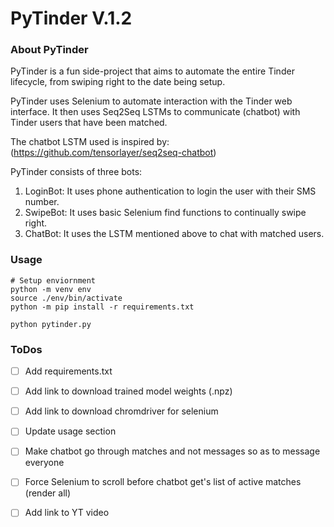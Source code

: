 # PyTinder V.1.2

### About PyTinder

PyTinder is a fun side-project that aims to automate the entire Tinder lifecycle, from swiping right to the date being setup.

PyTinder uses Selenium to automate interaction with the Tinder web interface. It then uses Seq2Seq LSTMs to communicate (chatbot) with 
Tinder users that have been matched. 

The chatbot LSTM used is inspired by: (https://github.com/tensorlayer/seq2seq-chatbot)

PyTinder consists of three bots:

1. LoginBot: It uses phone authentication to login the user with their SMS number.
2. SwipeBot: It uses basic Selenium find functions to continually swipe right.
3. ChatBot: It uses the LSTM mentioned above to chat with matched users.

 
### Usage

```shell
# Setup enviornment
python -m venv env
source ./env/bin/activate 
python -m pip install -r requirements.txt

python pytinder.py
```

### ToDos 

- [ ] Add requirements.txt
- [ ] Add link to download trained model weights (.npz)
- [ ] Add link to download chromdriver for selenium
- [ ] Update usage section
- [ ] Make chatbot go through matches and not messages so as to message everyone
- [ ] Force Selenium to scroll before chatbot get's list of active matches (render all)
- [ ] Add link to YT video 

